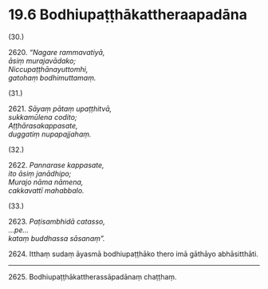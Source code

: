# 19.6 Bodhiupaṭṭhākattheraapadāna

(30.)

2620\. _“Nagare rammavatiyā,_  
_āsiṃ murajavādako;_  
_Niccupaṭṭhānayuttomhi,_  
_gatohaṃ bodhimuttamaṃ._  

(31.)

2621\. _Sāyaṃ pātaṃ upaṭṭhitvā,_  
_sukkamūlena codito;_  
_Aṭṭhārasakappasate,_  
_duggatiṃ nupapajjahaṃ._  

(32.)

2622\. _Pannarase kappasate,_  
_ito āsiṃ janādhipo;_  
_Murajo nāma nāmena,_  
_cakkavattī mahabbalo._  

(33.)

2623\. _Paṭisambhidā catasso,_  
_…pe…_  
_kataṃ buddhassa sāsanaṃ”._  

2624\. Itthaṃ sudaṃ āyasmā bodhiupaṭṭhāko thero imā gāthāyo abhāsitthāti.

---

2625\. Bodhiupaṭṭhākattherassāpadānaṃ chaṭṭhaṃ.
